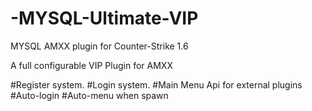 # -MYSQL-Ultimate-VIP
MYSQL AMXX plugin for Counter-Strike 1.6


A full configurable VIP Plugin for AMXX

  #Register system.
  #Login system.
  #Main Menu Api for external plugins
  #Auto-login
  #Auto-menu when spawn
